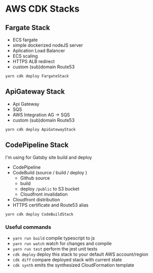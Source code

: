 # AWS CDK Stacks
## Fargate Stack
- ECS fargate
- simple dockerized nodeJS server
- Aplication Load Balancer
- ECS scaling
- HTTPS ALB redirect
- custom (sub)domain Route53

`yarn cdk deploy FargateStack`

## ApiGateway Stack
- Api Gateway
- SQS
- AWS Integration AG -> SQS
- custom (sub)domain Route53

`yarn cdk deploy ApiGatewayStack`

## CodePipeline Stack
I'm using for Gatsby site build and deploy
- CodePipeline
- CodeBuild (source / build / deploy )
    - Github source
    - build
    - deploy `/public` to S3 bucket
    - Cloudfront invalidation
- Cloudfront distribution
- HTTPS certificate and Route53 alias

`yarn cdk deploy CodeBuildStack`

### Useful commands

 * `yarn run build`     compile typescript to js
 * `yarn run watch`     watch for changes and compile
 * `yarn run test`      perform the jest unit tests
 * `cdk deploy`         deploy this stack to your default AWS account/region
 * `cdk diff`           compare deployed stack with current state
 * `cdk synth`          emits the synthesized CloudFormation template
